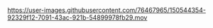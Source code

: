 https://user-images.githubusercontent.com/76467965/150544354-92329f12-7091-43ac-921b-54899978fb29.mov
